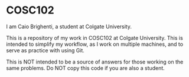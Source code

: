 # COSC102
I am Caio Brighenti, a student at Colgate University.

This is a repository of my work in COSC102 at Colgate University. This is intended to simplify my workflow, as I work on multiple machines, and to serve as practice with using Git. 

This is NOT intended to be a source of answers for those working on the same problems. Do NOT copy this code if you are also a student.
